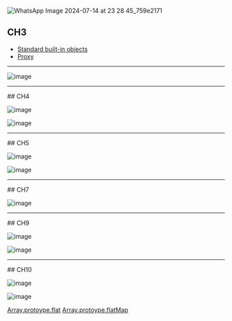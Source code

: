 ![WhatsApp Image 2024-07-14 at 23 28 45_759e2171](https://github.com/user-attachments/assets/d3e132fc-1f5d-4c2a-be55-685667445abe)


## CH3

- [Standard built-in objects](https://developer.mozilla.org/en-US/docs/Web/JavaScript/Reference/Global_Objects/String) 
- [Proxy](https://developer.mozilla.org/en-US/docs/Web/JavaScript/Reference/Global_Objects/Proxy) 

<hr/>

![image](https://github.com/user-attachments/assets/a9fe1081-9d9e-4ea0-8944-1e092c2eebe2)

<hr/>
## CH4

![image](https://github.com/user-attachments/assets/eda302b8-a3c5-445e-b6ee-1d7dcfd9c2e5)


![image](https://github.com/user-attachments/assets/702521af-f068-4309-aa12-e9d7d601c6c8)

<hr/>
## CH5

![image](https://github.com/user-attachments/assets/0275d998-efd3-4176-a523-9af108e82cfc)

![image](https://github.com/user-attachments/assets/9d8c788e-9ade-41c0-939f-d0f36403afdb)


<hr/>
## CH7

![image](https://github.com/user-attachments/assets/ef0e119d-6a64-4f9a-a69d-efdbc4fffbba)


<hr/>
## CH9

![image](https://github.com/user-attachments/assets/11f08463-1bcf-4eb4-a3bc-515274104fd7)


![image](https://github.com/user-attachments/assets/97baead5-679e-449f-81af-be53fe125ad8)


<hr/>
## CH10

![image](https://github.com/user-attachments/assets/841ac3aa-23b3-4e38-a04e-3df06129d296)


![image](https://github.com/user-attachments/assets/ca171417-3958-4e49-ac1e-464d9b03c347)


[Array.protoype.flat](https://developer.mozilla.org/en-US/docs/Web/JavaScript/Reference/Global_Objects/Array/flat)
[Array.protoype.flatMap](https://developer.mozilla.org/en-US/docs/Web/JavaScript/Reference/Global_Objects/Array/flatMap)
